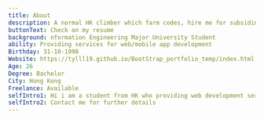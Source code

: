 ```yaml
---
title: About
description: A normal HK climber which farm codes, hire me for subsiding my climbing shoes
buttonText: Check on my resume
background: nformation Engineering Major University Student
ability: Providing services for web/mobile app development
Birthday: 31-10-1998
Website: https://tylll19.github.io/BootStrap_portfolio_temp/index.html
Age: 26
Degree: Bachelor
City: Hong Kong
Freelance: Available
selfIntro1: Hi i am a student from HK who providing web development service.
selfIntro2: Contact me for further details
---
```

